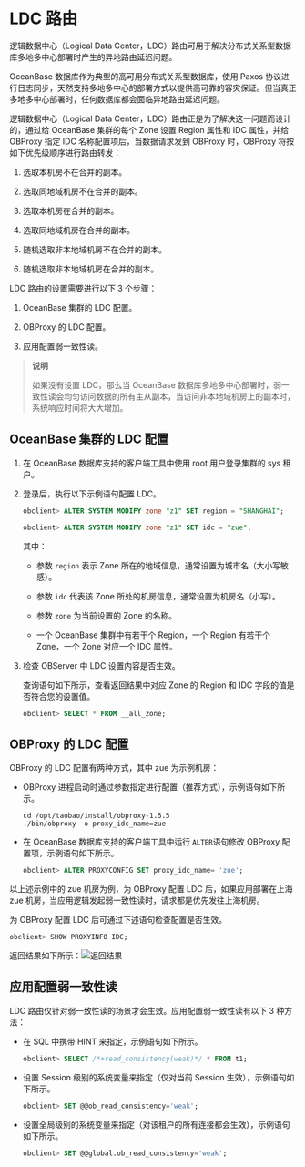 # LDC 路由

逻辑数据中心（Logical Data Center，LDC）路由可用于解决分布式关系型数据库多地多中心部署时产生的异地路由延迟问题。

OceanBase 数据库作为典型的高可用分布式关系型数据库，使用 Paxos 协议进行日志同步，天然支持多地多中心的部署方式以提供高可靠的容灾保证。但当真正多地多中心部署时，任何数据库都会面临异地路由延迟问题。

逻辑数据中心（Logical Data Center，LDC）路由正是为了解决这一问题而设计的，通过给 OceanBase 集群的每个 Zone 设置 Region 属性和 IDC 属性，并给 OBProxy 指定 IDC 名称配置项后，当数据请求发到 OBProxy 时，OBProxy 将按如下优先级顺序进行路由转发：

1. 选取本机房不在合并的副本。

2. 选取同地域机房不在合并的副本。

3. 选取本机房在合并的副本。

4. 选取同地域机房在合并的副本。

5. 随机选取非本地域机房不在合并的副本。

6. 随机选取非本地域机房在合并的副本。

LDC 路由的设置需要进行以下 3 个步骤：

1. OceanBase 集群的 LDC 配置。

2. OBProxy 的 LDC 配置。

3. 应用配置弱一致性读。

>**说明**
>
>如果没有设置 LDC，那么当 OceanBase 数据库多地多中心部署时，弱一致性读会均匀访问数据的所有主从副本，当访问非本地域机房上的副本时，系统响应时间将大大增加。

## OceanBase 集群的 LDC 配置

1. 在 OceanBase 数据库支持的客户端工具中使用 root 用户登录集群的 sys 租户。

2. 登录后，执行以下示例语句配置 LDC。

   ```sql
   obclient> ALTER SYSTEM MODIFY zone "z1" SET region = "SHANGHAI"; 
   
   obclient> ALTER SYSTEM MODIFY zone "z1" SET idc = "zue";
   ```

   其中：
  
   * 参数 `region` 表示 Zone 所在的地域信息，通常设置为城市名（大小写敏感）。

   * 参数 `idc` 代表该 Zone 所处的机房信息，通常设置为机房名（小写）。

   * 参数 `zone` 为当前设置的 Zone 的名称。

   * 一个 OceanBase 集群中有若干个 Region，一个 Region 有若干个 Zone，一个 Zone 对应一个 IDC 属性。

3. 检查 OBServer 中 LDC 设置内容是否生效。

   查询语句如下所示，查看返回结果中对应 Zone 的 Region 和 IDC 字段的值是否符合您的设置值。

   ```sql
   obclient> SELECT * FROM __all_zone;
   ```

## OBProxy 的 LDC 配置

OBProxy 的 LDC 配置有两种方式，其中 zue 为示例机房：

* OBProxy 进程启动时通过参数指定进行配置（推荐方式），示例语句如下所示。

  ```shell
  cd /opt/taobao/install/obproxy-1.5.5
  ./bin/obproxy -o proxy_idc_name=zue
  ```

* 在 OceanBase 数据库支持的客户端工具中运行 `ALTER`语句修改 OBProxy 配置项，示例语句如下所示。

  ```sql
  obclient> ALTER PROXYCONFIG SET proxy_idc_name= 'zue';
  ```

以上述示例中的 zue 机房为例，为 OBProxy 配置 LDC 后，如果应用部署在上海 zue 机房，当应用逻辑发起弱一致性读时，请求都是优先发往上海机房。

为 OBProxy 配置 LDC 后可通过下述语句检查配置是否生效。

```sql
obclient> SHOW PROXYINFO IDC;
```

返回结果如下所示：![返回结果](https://help-static-aliyun-doc.aliyuncs.com/assets/img/zh-CN/5525858951/p147037.png)

## 应用配置弱一致性读

LDC 路由仅针对弱一致性读的场景才会生效。应用配置弱一致性读有以下 3 种方法：

* 在 SQL 中携带 HINT 来指定，示例语句如下所示。

  ```sql
  obclient> SELECT /*+read_consistency(weak)*/ * FROM t1;
  ```

* 设置 Session 级别的系统变量来指定（仅对当前 Session 生效），示例语句如下所示。

  ```sql
  obclient> SET @@ob_read_consistency='weak';
  ```

* 设置全局级别的系统变量来指定（对该租户的所有连接都会生效），示例语句如下所示。

  ```sql
  obclient> SET @@global.ob_read_consistency='weak';
  ```
